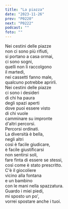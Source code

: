 ```yaml
---
title: "La piazza"
date: "2023-11-26"
prev: "P0220"
next: "P0222"
podcast: ""
foto: ""
---
```


Nei cestini delle piazze  
non ci sono più rifiuti,  
si portano a casa ormai,  
ci sono sogni,  
quelli non li raccolgono  
il martedì,  
nei cassetti fanno male,  
qualcuno potrebbe aprirli.  
Nei cestini delle piazze  
ci sono i desideri  
di chi ha paura   
degli spazi aperti  
dove puoi essere visto  
di chi vuole  
camminare su impronte   
d'altri percorsi.  
Percorsi ordinati.  
La diversità è bella,  
negli altri  
così è facile giudicare,  
è facile giustificarsi  
non sentirsi soli,  
fare finta di essere se stessi,  
così come è stato prescritto.  
C'è il giocoliere  
vicino alla fontana  
e un bambino  
con le mani nella spazzatura.  
Guardo i miei piedi,  
mi sposto un po',  
vorrei spostare anche i tuoi.  